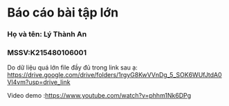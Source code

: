# Báo cáo bài tập lớn 
### Họ và tên: Lý Thành An
### MSSV:K215480106001
Do dữ liệu quá lớn file đầy đủ trong link sau ạ: https://drive.google.com/drive/folders/1rgyG8KwVVnDg_5_SOK6WUfJtdA0Vl4vm?usp=drive_link

Video demo :https://www.youtube.com/watch?v=phhm1Nk6DPg
